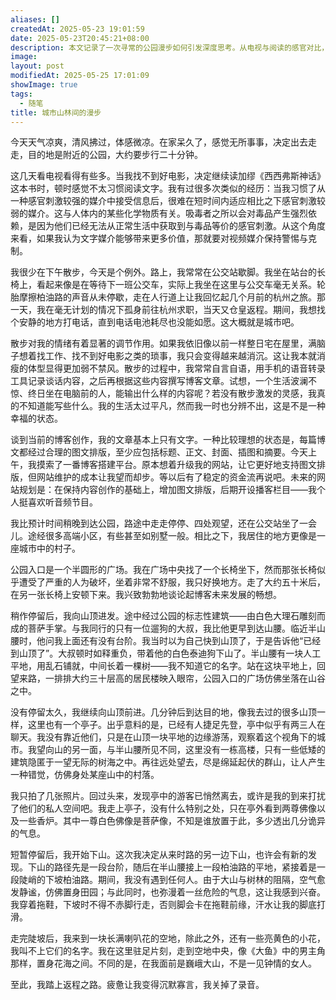 ```yaml
---
aliases: []
createdAt: 2025-05-23 19:01:59
date: 2025-05-23T20:45:21+08:00
description: 本文记录了一次寻常的公园漫步如何引发深度思考。从电视与阅读的感官对比，到城市空间的孤独体验；从散步时的灵感捕捉，到山顶远眺的视角转换。作者在平凡行走中，探寻着创作与生活的微妙联系。
image: 
layout: post
modifiedAt: 2025-05-25 17:01:09
showImage: true
tags:
  - 随笔
title: 城市山林间的漫步
---
```


今天天气凉爽，清风拂过，体感微凉。在家呆久了，感觉无所事事，决定出去走走，目的地是附近的公园，大约要步行二十分钟。

这几天看电视看得有些多。当我找不到好电影，决定继续读加缪《西西弗斯神话》这本书时，顿时感觉不太习惯阅读文字。我有过很多次类似的经历：当我习惯了从一种感官刺激较强的媒介中接受信息后，很难在短时间内适应相比之下感官刺激较弱的媒介。这与人体内的某些化学物质有关。吸毒者之所以会对毒品产生强烈依赖，是因为他们已经无法从正常生活中获取到与毒品等价的感官刺激。从这个角度来看，如果我认为文字媒介能够带来更多价值，那就要对视频媒介保持警惕与克制。

我很少在下午散步，今天是个例外。路上，我常常在公交站歇脚。我坐在站台的长椅上，看起来像是在等待下一班公交车，实际上我坐在这里与公交车毫无关系。轮胎摩擦柏油路的声音从未停歇，走在人行道上让我回忆起几个月前的杭州之旅。那一天，我在毫无计划的情况下孤身前往杭州求职，当天又仓皇返程。期间，我想找个安静的地方打电话，直到电话电池耗尽也没能如愿。这大概就是城市吧。

散步对我的情绪有着显著的调节作用。如果我依旧像以前一样整日宅在屋里，满脑子想着找工作、找不到好电影之类的琐事，我只会变得越来越消沉。这让我本就消瘦的体型显得更加弱不禁风。散步的过程中，我常常自言自语，用手机的语音转录工具记录谈话内容，之后再根据这些内容撰写博客文章。试想，一个生活波澜不惊、终日坐在电脑前的人，能输出什么样的内容呢？若没有散步激发的灵感，我真的不知道能写些什么。我的生活太过平凡，然而我一时也分辨不出，这是不是一种幸福的状态。

谈到当前的博客创作，我的文章基本上只有文字。一种比较理想的状态是，每篇博文都经过合理的图文排版，至少应包括标题、正文、封面、插图和摘要。今天上午，我摸索了一番博客搭建平台。原本想着升级我的网站，让它更好地支持图文排版，但网站维护的成本让我望而却步。等以后有了稳定的资金流再说吧。未来的网站规划是：在保持内容创作的基础上，增加图文排版，后期开设播客栏目——我个人挺喜欢听音频节目。

我比预计时间稍晚到达公园，路途中走走停停、四处观望，还在公交站坐了一会儿。途经很多高端小区，有些甚至如别墅一般。相比之下，我居住的地方更像是一座城市中的村子。

公园入口是一个半圆形的广场。我在广场中央找了一个长椅坐下，然而那张长椅似乎遭受了严重的人为破坏，坐着非常不舒服，我只好换地方。走了大约五十米后，在另一张长椅上安顿下来。我兴致勃勃地谈论起博客未来发展的畅想。

稍作停留后，我向山顶进发。途中经过公园的标志性建筑——由白色大理石雕刻而成的菩萨手掌。与我同行的只有一位遛狗的大叔，我比他更早到达山腰。临近半山腰时，他问我上面还有没有台阶。我当时以为自己快到山顶了，于是告诉他“已经到山顶了”。大叔顿时如释重负，带着他的白色泰迪狗下山了。半山腰有一块人工平地，用乱石铺就，中间长着一棵树——我不知道它的名字。站在这块平地上，回望来路，一排排大约三十层高的居民楼映入眼帘，公园入口的广场仿佛坐落在山谷之中。

没有停留太久，我继续向山顶前进。几分钟后到达目的地，像我去过的很多山顶一样，这里也有一个亭子。出乎意料的是，已经有人捷足先登，亭中似乎有两三人在聊天。我没有靠近他们，只是在山顶一块平地的边缘游荡，观察着这个视角下的城市。我望向山的另一面，与半山腰所见不同，这里没有一栋高楼，只有一些低矮的建筑隐匿于一望无际的树海之中。再往远处望去，尽是绵延起伏的群山，让人产生一种错觉，仿佛身处某座山中的村落。

我只拍了几张照片。回过头来，发现亭中的游客已悄然离去，或许是我的到来打扰了他们的私人空间吧。我走上亭子，没有什么特别之处，只在亭外看到两尊佛像以及一些香炉。其中一尊白色佛像是菩萨像，不知是谁放置于此，多少透出几分诡异的气息。

短暂停留后，我开始下山。这次我决定从来时路的另一边下山，也许会有新的发现。下山的路径先是一段台阶，随后在半山腰接上一段柏油路的平地，紧接着是一段陡峭的下坡柏油路。期间，我没有遇到任何人。由于大山与树林的阻隔，空气愈发静谧，仿佛置身田园；与此同时，也弥漫着一丝危险的气息，这让我感到兴奋。我穿着拖鞋，下坡时不得不赤脚行走，否则脚会卡在拖鞋前缘，汗水让我的脚底打滑。

走完陡坡后，我来到一块长满喇叭花的空地，除此之外，还有一些亮黄色的小花，我叫不上它们的名字。我在这里驻足片刻，走到空地中央，像《大鱼》中的男主角那样，置身花海之间。不同的是，在我面前是巍峨大山，不是一见钟情的女人。

至此，我踏上返程之路。疲惫让我变得沉默寡言，我关掉了录音。
